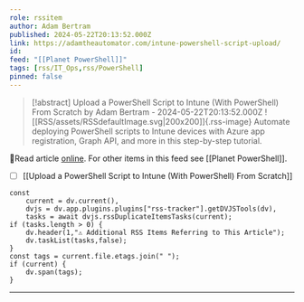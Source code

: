 ```yaml
---
role: rssitem
author: Adam Bertram
published: 2024-05-22T20:13:52.000Z
link: https://adamtheautomator.com/intune-powershell-script-upload/
id: 
feed: "[[Planet PowerShell]]"
tags: [rss/IT_Ops,rss/PowerShell]
pinned: false
---
```


> [!abstract] Upload a PowerShell Script to Intune (With PowerShell) From Scratch by Adam Bertram - 2024-05-22T20:13:52.000Z
> ![[RSS/assets/RSSdefaultImage.svg|200x200]]{.rss-image}
> Automate deploying PowerShell scripts to Intune devices with Azure app registration, Graph API, and more in this step-by-step tutorial.

🔗Read article [online](https://adamtheautomator.com/intune-powershell-script-upload/). For other items in this feed see [[Planet PowerShell]].

- [ ] [[Upload a PowerShell Script to Intune (With PowerShell) From Scratch]]

~~~dataviewjs
const
    current = dv.current(),
	dvjs = dv.app.plugins.plugins["rss-tracker"].getDVJSTools(dv),
	tasks = await dvjs.rssDuplicateItemsTasks(current);
if (tasks.length > 0) {
	dv.header(1,"⚠ Additional RSS Items Referring to This Article");
    dv.taskList(tasks,false);
}
const tags = current.file.etags.join(" ");
if (current) {
	dv.span(tags);
}
~~~

- - -
